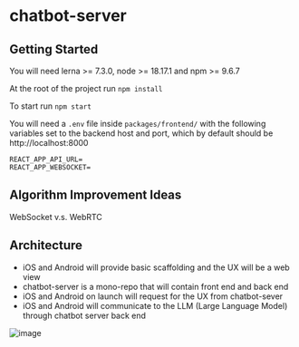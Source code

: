 # chatbot-server

## Getting Started
You will need lerna >= 7.3.0, node >= 18.17.1 and npm >= 9.6.7

At the root of the project run
`npm install`

To start run
`npm start`

You will need a `.env` file inside `packages/frontend/` with the following variables set to the backend host and port, which by default should be http://localhost:8000
```
REACT_APP_API_URL=
REACT_APP_WEBSOCKET=
```

## Algorithm Improvement Ideas

WebSocket v.s. WebRTC

## Architecture

- iOS and Android will provide basic scaffolding and the UX will be a web view
- chatbot-server is a mono-repo that will contain front end and back end
- iOS and Android on launch will request for the UX from chatbot-sever
- iOS and Android will communicate to the LLM (Large Language Model) through chatbot server back end

![image](https://github.com/mdctleo/chatbot-server/assets/31061195/ffc113b9-6b0c-4f3e-907b-d93b1f60a389)
